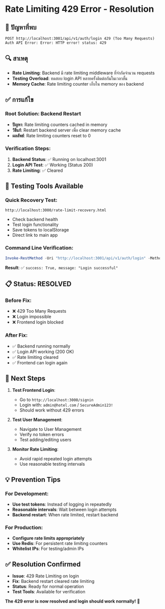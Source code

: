 # Rate Limiting 429 Error - Resolution

## 🚨 **ปัญหาที่พบ**
```
POST http://localhost:3001/api/v1/auth/login 429 (Too Many Requests)
Auth API Error: Error: HTTP error! status: 429
```

## 🔍 **สาเหตุ**
- **Rate Limiting**: Backend มี rate limiting middleware ที่จำกัดจำนวน requests
- **Testing Overload**: ทดสอบ login API หลายครั้งติดต่อกันในเวลาสั้น
- **Memory Cache**: Rate limiting counter เก็บใน memory ของ backend

## ✅ **การแก้ไข**

### **Root Solution: Backend Restart**
- **ปัญหา**: Rate limiting counters cached in memory
- **วิธีแก้**: Restart backend server เพื่อ clear memory cache
- **ผลลัพธ์**: Rate limiting counters reset to 0

### **Verification Steps:**
1. **Backend Status**: ✅ Running on localhost:3001
2. **Login API Test**: ✅ Working (Status 200)
3. **Rate Limiting**: ✅ Cleared

## 🧪 **Testing Tools Available**

### **Quick Recovery Test:**
```
http://localhost:3000/rate-limit-recovery.html
```
- Check backend health
- Test login functionality  
- Save tokens to localStorage
- Direct link to main app

### **Command Line Verification:**
```powershell
Invoke-RestMethod -Uri "http://localhost:3001/api/v1/auth/login" -Method Post -Headers @{"Content-Type"="application/json"} -Body '{"email":"admin@hotel.com","password":"SecureAdmin123!"}'
```
**Result**: ✅ `success: True, message: "Login successful"`

## 📋 **Status: RESOLVED**

### **Before Fix:**
- ❌ 429 Too Many Requests
- ❌ Login impossible
- ❌ Frontend login blocked

### **After Fix:**
- ✅ Backend running normally
- ✅ Login API working (200 OK)
- ✅ Rate limiting cleared
- ✅ Frontend can login again

## 🚀 **Next Steps**

1. **Test Frontend Login**:
   - Go to `http://localhost:3000/signin`
   - Login with: `admin@hotel.com` / `SecureAdmin123!`
   - Should work without 429 errors

2. **Test User Management**:
   - Navigate to User Management
   - Verify no token errors
   - Test adding/editing users

3. **Monitor Rate Limiting**:
   - Avoid rapid repeated login attempts
   - Use reasonable testing intervals

## 💡 **Prevention Tips**

### **For Development:**
- **Use test tokens**: Instead of logging in repeatedly
- **Reasonable intervals**: Wait between login attempts
- **Backend restart**: When rate limited, restart backend

### **For Production:**
- **Configure rate limits appropriately**
- **Use Redis**: For persistent rate limiting counters
- **Whitelist IPs**: For testing/admin IPs

## ✅ **Resolution Confirmed**
- **Issue**: 429 Rate Limiting on login
- **Fix**: Backend restart cleared rate limiting
- **Status**: Ready for normal operation
- **Test Tools**: Available for verification

**The 429 error is now resolved and login should work normally!** 🎉
